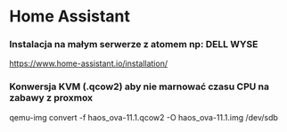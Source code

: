# Home Assistant

### Instalacja na małym serwerze z atomem np: DELL WYSE
https://www.home-assistant.io/installation/

### Konwersja KVM (.qcow2) aby nie marnować czasu CPU na zabawy z proxmox 
qemu-img convert -f haos_ova-11.1.qcow2 -O haos_ova-11.1.img /dev/sdb


